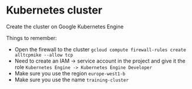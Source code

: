 
# Kubernetes cluster

Create the cluster on Google Kubernetes Engine

Things to remember:

 - Open the firewall to the cluster `gcloud compute firewall-rules create alltcpmike --allow tcp`
 - Need to create an IAM -> service account in the project and give it the role `Kubernetes Engine -> Kubernetes Engine Developer`
 - Make sure you use the region `europe-west1-b`
 - Make sure you use the name `training-cluster`
